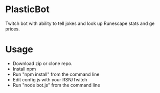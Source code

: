 # PlasticBot
Twitch bot with ability to tell jokes and look up Runescape stats and ge prices.

# Usage
* Download zip or clone repo.
* Install npm
* Run "npm install" from the command line
* Edit config.js with your RSN/Twitch
* Run "node bot.js" from the command line
